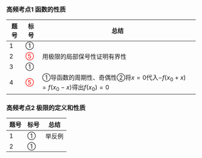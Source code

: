 ### 高频考点1 函数的性质

| 题号 | 标号                     | 总结                                                         |
| ---- | ------------------------ | ------------------------------------------------------------ |
| 1    | ①                        |                                                              |
| 2    | <font color=red>⑤</font> | 用极限的局部保号性证明有界性                                 |
| 3    | ①                        |                                                              |
| 4    | <font color=red>⑤</font> | ①导函数的周期性、奇偶性②将$x=0$代入$-f(x_0+x)=f(x_0-x)$得出$f(x_0)=0$ |

### 高频考点2 极限的定义和性质

| 题号 | 标号 | 总结   |
| ---- | ---- | ------ |
| 1    | ①    | 举反例 |
| 2    | ①    |        |


